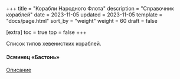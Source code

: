 +++
title = "Корабли Народного Флота"
description = "Справочник кораблей"
date = 2023-11-05
updated = 2023-11-05
template = "docs/page.html"
sort_by = "weight"
weight = 60
draft = false

[extra]
toc = true
top = false
+++

Список типов хевенистких кораблей.

#### Эсминец «Бастонь»

<a href="../bastogne.pdf">Описание</a>